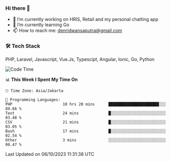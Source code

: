 ### Hi there 👋

- 🔭 I’m currently working on HRIS, Retail and my personal chatting app
- 🌱 I’m currently learning Go
- 📫 How to reach me: denridwansaputra@gmail.com


### 🛠 Tech Stack
PHP, Laravel, Javascript, Vue.Js, Typescipt, Angular, Ionic, Go, Python


<!--START_SECTION:waka-->
![Code Time](http://img.shields.io/badge/Code%20Time-3%2C748%20hrs%2028%20mins-blue)

📊 **This Week I Spent My Time On** 

```text
🕑︎ Time Zone: Asia/Jakarta

💬 Programming Languages: 
PHP                      10 hrs 20 mins      ██████████████████████░░░   89.66 % 
Text                     24 mins             █░░░░░░░░░░░░░░░░░░░░░░░░   03.48 % 
CSV                      21 mins             █░░░░░░░░░░░░░░░░░░░░░░░░   03.05 % 
Bash                     17 mins             █░░░░░░░░░░░░░░░░░░░░░░░░   02.54 % 
Other                    3 mins              ░░░░░░░░░░░░░░░░░░░░░░░░░   00.47 % 
```


 Last Updated on 06/10/2023 11:31:38 UTC
<!--END_SECTION:waka-->
